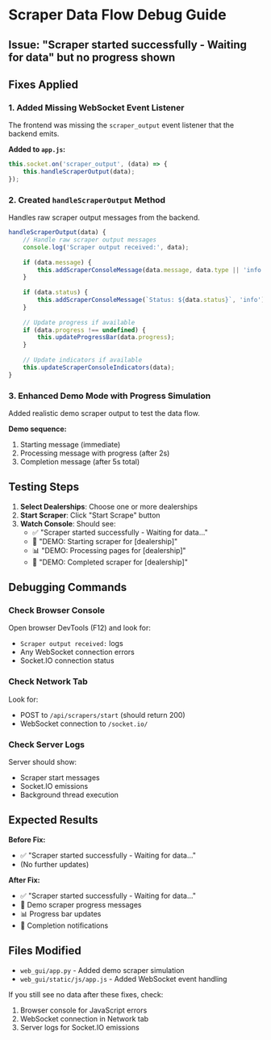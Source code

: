# Scraper Data Flow Debug Guide

## Issue: "Scraper started successfully - Waiting for data" but no progress shown

## Fixes Applied

### 1. Added Missing WebSocket Event Listener
The frontend was missing the `scraper_output` event listener that the backend emits.

**Added to `app.js`:**
```javascript
this.socket.on('scraper_output', (data) => {
    this.handleScraperOutput(data);
});
```

### 2. Created `handleScraperOutput` Method
Handles raw scraper output messages from the backend.

```javascript
handleScraperOutput(data) {
    // Handle raw scraper output messages
    console.log('Scraper output received:', data);
    
    if (data.message) {
        this.addScraperConsoleMessage(data.message, data.type || 'info');
    }
    
    if (data.status) {
        this.addScraperConsoleMessage(`Status: ${data.status}`, 'info');
    }
    
    // Update progress if available
    if (data.progress !== undefined) {
        this.updateProgressBar(data.progress);
    }
    
    // Update indicators if available
    this.updateScraperConsoleIndicators(data);
}
```

### 3. Enhanced Demo Mode with Progress Simulation
Added realistic demo scraper output to test the data flow.

**Demo sequence:**
1. Starting message (immediate)
2. Processing message with progress (after 2s)
3. Completion message (after 5s total)

## Testing Steps

1. **Select Dealerships**: Choose one or more dealerships
2. **Start Scraper**: Click "Start Scrape" button
3. **Watch Console**: Should see:
   - ✅ "Scraper started successfully - Waiting for data..."
   - 🔄 "DEMO: Starting scraper for [dealership]"
   - 📊 "DEMO: Processing pages for [dealership]"
   - 🏁 "DEMO: Completed scraper for [dealership]"

## Debugging Commands

### Check Browser Console
Open browser DevTools (F12) and look for:
- `Scraper output received:` logs
- Any WebSocket connection errors
- Socket.IO connection status

### Check Network Tab
Look for:
- POST to `/api/scrapers/start` (should return 200)
- WebSocket connection to `/socket.io/`

### Check Server Logs
Server should show:
- Scraper start messages
- Socket.IO emissions
- Background thread execution

## Expected Results

**Before Fix:**
- ✅ "Scraper started successfully - Waiting for data..."
- (No further updates)

**After Fix:**
- ✅ "Scraper started successfully - Waiting for data..."
- 🔄 Demo scraper progress messages
- 📊 Progress bar updates
- 🏁 Completion notifications

## Files Modified

- `web_gui/app.py` - Added demo scraper simulation
- `web_gui/static/js/app.js` - Added WebSocket event handling

If you still see no data after these fixes, check:
1. Browser console for JavaScript errors
2. WebSocket connection in Network tab
3. Server logs for Socket.IO emissions